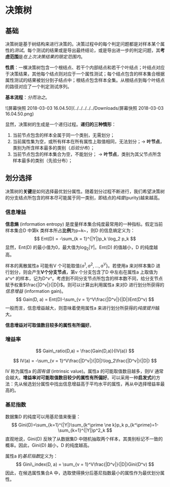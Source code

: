 # 决策树

## 基础

决策树是基于树结构来进行决策的。决策过程中的每个判定问题都是对样本某个属性的*测试*。每个测试的结果或是导出最终结论，或是导出进一步的判定问题，其**考虑范围**是*在上次决策结果的限定范围内*。

**性质**：一棵决策树包含一个根结点、若干个内部结点和若干个叶结点；叶结点对应于决策结果，其他每个结点则对应于一个属性测试；每个结点包含的样本集合根据属性测试的结果被划分到子结点中；根结点包含样本全集。从根结点到每个叶结点的路径对应了一个判定测试序列。

**基本流程**：*分而治之*。

![屏幕快照 2018-03-03 16.04.50](../../../../../Downloads/屏幕快照 2018-03-03 16.04.50.png)

显然，决策树的生成是一个递归过程。**递归的三种情形**：

1. 当前节点包含的样本全属于同一个类别，无需划分；
2. 当前属性集为空，或所有样本在所有属性上取值相同，无法划分；-> **叶节点**，类别为所含样本最多的类别（*后验分布*）；
3. 当前节点包含的样本集合为空，不能划分； -> **叶节点**，类别为其父节点所含样本最多的类别（先验分布）；

## 划分选择

决策树的**关键**是如何选择最优划分属性。随着划分过程不断进行，我们希望决策树的分支结点所包含的样本尽可能属于同一类别，即结点的*纯度*(purity)越来越高。

### 信息增益

**信息熵** (information entropy) 是度量样本集合纯度最常用的一种指标。假定当前样本集合D 中第k 类样本所占**比例**为p~k~，则D 的信息熵定义为：
$$
Ent(D) = -\sum_{k = 1}^{|Y|}p_k \log_2 p_k
$$
显然，Ent(D)  的最小值为0，最大值为$\log_2|Y|$。Ent(D) 的值越小，D 的纯度越高。

样本的离散属性a 可能有V 个可能取值$\{a^1, a^2, \dots,a^V\}$。若使用a 来对样本集D 进行划分，则会产生**V个分支节点**，第v 个分支包含了D 中左右在属性a 上取值为a^v^ 的样本，记为D^v^。考虑到不同分支节点所包含的样本数不同，给分支节点赋予权重$\frac{|D^v|}{|D|}$。则可以计算出利用属性a 来对D 进行划分所获得的*信息增益* (information gain)。
$$
Gain(D, a) = Ent(D)-\sum_{v = 1}^V\frac{|D^v|}{|D|}Ent(D^v)
$$
一般而言，信息增益越大，则意味着使用属性a 来进行划分所获得的*纯度提升*越大。

**信息增益对可取值数目较多的属性有所偏好**。

### 增益率

$$
Gain\_ratio(D,a) = \frac{Gain(D,a)}{IV(a)}
$$

$$
IV(a) = -\sum_{v = 1}^V\frac{|D^v|}{|D|}\log_2\frac{|D^v|}{|D|}
$$

IV 称为属性a 的*固有值* (intrinsic value)。属性a 的可能取值数目越多，则IV 通常会越大。**增益率对可能取值数目较少的属性有所偏好**。可以采用一种**启发式**的方法：先从候选划分属性中找出信息增益高于平均水平的属性，再从中选择增益率最高的。

### 基尼指数

数据集D 的纯度可以用基尼值来衡量：
$$
Gini(D)=\sum_{k=1}^{|Y|}\sum_{k^\prime \ne k}p_k p_{k^\prime}=1-\sum_{k=1}^{|Y|}p^2_k
$$
直观地说，Gini(D) 反映了从数据集D 中随机抽取两个样本，其类别标记不一致的概率。因此，Gini(D) 越小，D 的纯度越高。

属性a 的*基尼指数*定义为：
$$
Gini\_index(D, a) = \sum_{v = 1}^V\frac{|D^v|}{|D|}Gini(D^v)
$$
因此，在候选属性集合A 中，选取使得换分后基尼指数最小的属性作为最优划分属性。